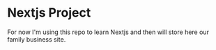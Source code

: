 # Nextjs Project
For now I'm using this repo to learn Nextjs and then will store here our family business site.
